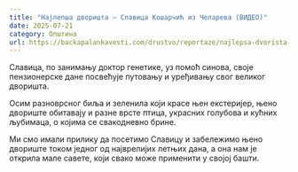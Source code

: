 ```yaml
---
title: "Најлепша дворишта – Славица Кошарчић из Челарева (ВИДЕО)"
date: 2025-07-21
category: Општина
url: https://backapalankavesti.com/drustvo/reportaze/najlepsa-dvorista-slavica-kosarcic-iz-celareva-video/
---
```


Славица, по занимању доктор генетике, уз помоћ синова, своје пензионерске дане посвећује путовању и уређивању свог великог дворишта.

Осим разноврсног биља и зеленила који красе њен екстеријер, њено двориште обитавају и разне врсте птица, украсних голубова и кућних љубимаца, о којима се свакодневно брине.

Ми смо имали прилику да посетимо Славицу и забележимо њено двориште током једног од најврелијих летњих дана, а она нам је открила мале савете, који свако може применити у својој башти.
